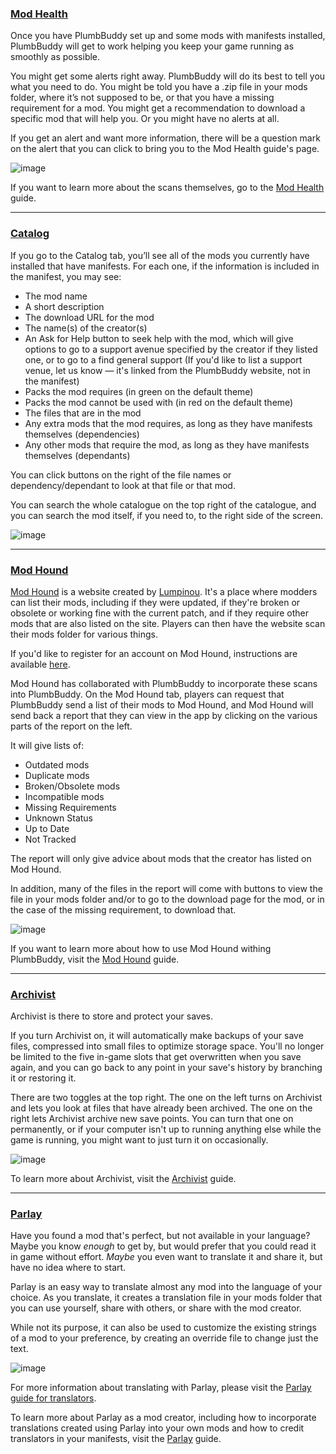 ### [Mod Health](https://plumbbuddy.app/features/mod-health)

Once you have PlumbBuddy set up and some mods with manifests installed, PlumbBuddy will get to work helping you keep your game running as smoothly as possible.

You might get some alerts right away. PlumbBuddy will do its best to tell you what you need to do. You might be told you have a .zip file in your mods folder, where it’s not supposed to be, or that you have a missing requirement for a mod. You might get a recommendation to download a specific mod that will help you. Or you might have no alerts at all.

If you get an alert and want more information, there will be a question mark on the alert that you can click to bring you to the Mod Health guide's page.

![image](/img/PB-creator-mod-health.png "An image of the Mod Health tab of PlumbBuddy, with no alerts, and all other tabs visible across the top")

If you want to learn more about the scans themselves, go to the [Mod Health](https://plumbbuddy.app/text-guides/creator-mod-health) guide.

---

### [Catalog](https://plumbbuddy.app/features/catalog)

If you go to the Catalog tab, you’ll see all of the mods you currently have installed that have manifests. For each one, if the information is included in the manifest, you may see:

* The mod name
* A short description
* The download URL for the mod
* The name(s) of the creator(s)
* An Ask for Help button to seek help with the mod, which will give options to go to a support avenue specified by the creator if they listed one, or to go to a find general support (If you'd like to list a support venue, let us know — it's linked from the PlumbBuddy website, not in the manifest)
* Packs the mod requires (in green on the default theme)
* Packs the mod cannot be used with (in red on the default theme)
* The files that are in the mod
* Any extra mods that the mod requires, as long as they have manifests themselves (dependencies)
* Any other mods that require the mod, as long as they have manifests themselves (dependants)

You can click buttons on the right of the file names or dependency/dependant to look at that file or that mod.

You can search the whole catalogue on the top right of the catalogue, and you can search the mod itself, if you need to, to the right side of the screen.

![image](/img/PB-catalog.png "An image of the Catalog tab, with a mod selected, showing the mod's name, link, creator, and required packs and an Ask For Help button at the top, with the files and required mod listed below. Across the top are the other tabs.")

---

### [Mod Hound](https://plumbbuddy.app/features/mod-hound)

[Mod Hound](https://app.ts4modhound.com/) is a website created by [Lumpinou](https://www.patreon.com/lumpinou). It's a place where modders can list their mods, including if they were updated, if they're broken or obsolete or working fine with the current patch, and if they require other mods that are also listed on the site. Players can then have the website scan their mods folder for various things.

If you'd like to register for an account on Mod Hound, instructions are available [here](https://app.ts4modhound.com/index#modder_instructions).

Mod Hound has collaborated with PlumbBuddy to incorporate these scans into PlumbBuddy. On the Mod Hound tab, players can request that PlumbBuddy send a list of their mods to Mod Hound, and Mod Hound will send back a report that they can view in the app by clicking on the various parts of the report on the left.

It will give lists of:

* Outdated mods
* Duplicate mods
* Broken/Obsolete mods
* Incompatible mods
* Missing Requirements
* Unknown Status
* Up to Date
* Not Tracked

The report will only give advice about mods that the creator has listed on Mod Hound.

In addition, many of the files in the report will come with buttons to view the file in your mods folder and/or to go to the download page for the mod, or in the case of the missing requirement, to download that.

![image](/img/PB-ModHoundTab.png "The Mod Hound tab, with a dog at the top left and a report selected below that, but no results shown to the right. The background is a frog on a lily pad. Across the top are the other tabs.")

If you want to learn more about how to use Mod Hound withing PlumbBuddy, visit the [Mod Hound](https://plumbbuddy.app/text-guides/creator-mod-hound) guide.

---

### [Archivist](https://plumbbuddy.app/features/archivist)

Archivist is there to store and protect your saves.

If you turn Archivist on, it will automatically make backups of your save files, compressed into small files to optimize storage space. You'll no longer be limited to the five in-game slots that get overwritten when you save again, and you can go back to any point in your save's history by branching it or restoring it.

There are two toggles at the top right. The one on the left turns on Archivist and lets you look at files that have already been archived. The one on the right lets Archivist archive new save points. You can turn that one on permanently, or if your computer isn't up to running anything else while the game is running, you might want to just turn it on occasionally.

![image](/img/PB-Archivist.png "The Archivist tab, with a list of saves on the left. One is selected, showing a list of Snapshots on the right. At the top of the list of Snapshots is a sim in a red dress on the left and the name of the save and some details about it to the right. Across the top are the other tabs")

To learn more about Archivist, visit the [Archivist](https://plumbbuddy.app/text-guides/archivist) guide.

---

### [Parlay](https://plumbbuddy.app/features/parlay)

Have you found a mod that's perfect, but not available in your language? Maybe you know *enough* to get by, but would prefer that you could read it in game without effort. *Maybe* you even want to translate it and share it, but have no idea where to start.

Parlay is an easy way to translate almost any mod into the language of your choice. As you translate, it creates a translation file in your mods folder that you can use yourself, share with others, or share with the mod creator.

While not its purpose, it can also be used to customize the existing strings of a mod to your preference, by creating an override file to change just the text.

![image](/img/PB-ParlayTyping.png "The Parlay tab, with a mod translation from in progress")

For more information about translating with Parlay, please visit the [Parlay guide for translators](https://plumbbuddy.app/text-guides/player-parlay).

To learn more about Parlay as a mod creator, including how to incorporate translations created using Parlay into your own mods and how to credit translators in your manifests, visit the [Parlay](https://plumbbuddy.app/text-guides/creator-parlay) guide.